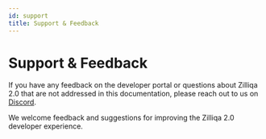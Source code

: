 ```yaml
---
id: support
title: Support & Feedback
---
```


<!-- markdownlint-disable MD025 MD013 -->

# Support & Feedback

If you have any feedback on the developer portal or questions about Zilliqa 2.0 that are not addressed in this documentation, please reach out to us on [Discord](https://discord.com/invite/XMRE9tt).

We welcome feedback and suggestions for improving the Zilliqa 2.0 developer experience.
